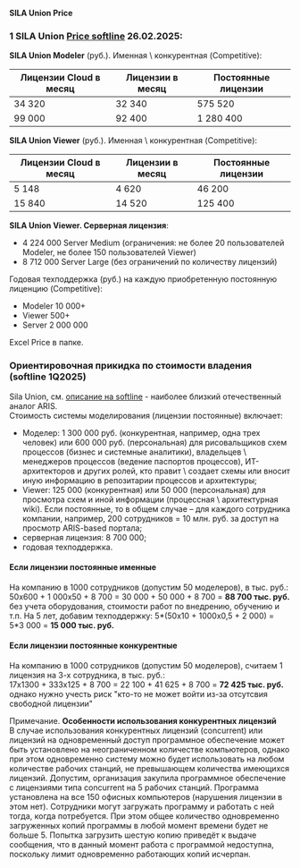 **SILA Union Price**
### 1 SILA Union [Price softline](https://store.softline.ru/silaunion/sila-union-viewer/#licenses) 26.02.2025:

**SILA Union Modeler** (руб.). Именная \ конкурентная (Competitive):

| Лицензии Cloud в месяц | Лицензии в месяц | Постоянные лицензии |
|---|---|---|
| 34 320 | 32 340 | 575 520 |
| 99 000 | 92 400 | 1 280 400 |

**SILA Union Viewer** (руб.). Именная \ конкурентная (Competitive):

| Лицензии Cloud в месяц | Лицензии в месяц | Постоянные лицензии |
|---|---|---|
| 5 148 | 4 620 | 46 200 |
| 15 840 | 14 520 | 125 400 |

**SILA Union Viewer. Серверная лицензия**:  
- 4 224 000 Server Medium (ограничения: не более 20 пользователей Modeler, не более 150 пользователей Viewer)
- 8 712 000 Server Large (без ограничений по количеству лицензий) 

Годовая техподдержка (руб.) на каждую приобретенную постоянную лиценцию (Competitive):
- Modeler 10 000+
- Viewer 500+ 
- Server 2 000 000
  
Excel Price в папке. 
### Ориентировочная прикидка по стоимости владения (softline 1Q2025)
Sila Union, см. [описание на softline](https://softline.ru/about/our_partners/sila-union?sphrase_id=86419) - наиболее близкий отечественный аналог ARIS.  
Стоимость системы моделирования (лицензии постоянные) включает:  
-  Моделер: 1 300 000 руб. (конкурентная, например, одна трех человек) или 600 000 руб. (персональная) для рисовальщиков схем процессов (бизнес и системные аналитики), владельцев \ менеджеров процессов (ведение паспортов процессов), ИТ-архитекторов и других ролей, кто правит \ создает схемы или вносит иную информацию в репозитарии процессов и архитектуры;
- Viewer: 125 000 (конкурентная) или 50 000 (персональная) для просмотра схем и иной информации (процессная \ архитектурная wiki). Если постоянные, то в общем случае – для каждого сотрудника компании, например, 200 сотрудников = 10 млн. руб. за доступ на просмотр ARIS-based портала;
- серверная лицензия: 8 700 000; 
- годовая техподдержка.

#### Если лицензии постоянные именные 
На компанию в 1000 сотрудников (допустим 50 моделеров), в тыс. руб.:   
50х600 + 1 000х50 + 8 700 = 30 000 + 50 000 + 8 700 = **88 700 тыс. руб.** без учета оборудования, стоимости работ по внедрению, обучению и т.п.
На 5 лет, добавим техподдержку: 5*(50х10 + 1000х0,5 + 2 000) = 5*3 000 = **15 000 тыс. руб.**
#### Если лицензии постоянные конкурентные
На компанию в 1000 сотрудников (допустим 50 моделеров), считаем 1 лицензия на 3-х сотрудника, в тыс. руб.:  
17х1300 +  333х125 + 8 700 = 22 100 + 41 625 + 8 700 = **72 425 тыс. руб.** однако нужно учесть риск "кто-то не может войти из-за отсутсвия свободной лицензии"

Примечание. **Особенности использования конкурентных лицензий**  
В случае использования конкурентных лицензий (concurrent) или лицензий на одновременный доступ программное обеспечение может быть установлено на
неограниченном количестве компьютеров, однако при этом одновременно систему можно будет использовать на любом количестве рабочих станций, не превышающем количества имеющихся лицензий.
Допустим, организация закупила программное обеспечение с лицензиями типа concurrent на 5 рабочих станций. Программа установлена на все 150 офисных компьютеров (нарушения лицензии в этом нет). Сотрудники могут загружать программу и работать с ней тогда, когда потребуется. При этом общее количество одновременно загруженных копий программы в любой момент времени будет не больше 5. Попытка загрузить шестую копию приведёт к выдаче сообщения, что в данный момент работа с программой недоступна, поскольку лимит одновременно работающих копий исчерпан.
